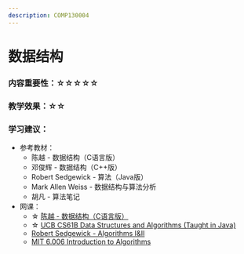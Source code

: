 ```yaml
---
description: COMP130004
---
```


# 数据结构

### 内容重要性：☆☆☆☆☆

### 教学效果：☆☆

### 学习建议：

* 参考教材：
  * 陈越 - 数据结构（C语言版）
  * 邓俊辉 - 数据结构（C++版）
  * Robert Sedgewick - 算法（Java版）
  * Mark Allen Weiss - 数据结构与算法分析
  * 胡凡 - 算法笔记
* 网课：
  * ☆ [陈越 - 数据结构（C语言版）](https://www.bilibili.com/video/BV1H4411N7oD)
  * ☆ [UCB CS61B Data Structures and Algorithms (Taught in Java)](https://csdiy.wiki/%E6%95%B0%E6%8D%AE%E7%BB%93%E6%9E%84%E4%B8%8E%E7%AE%97%E6%B3%95/CS61B/#\_1)
  * [Robert Sedgewick - Algorithms I\&II](https://csdiy.wiki/%E6%95%B0%E6%8D%AE%E7%BB%93%E6%9E%84%E4%B8%8E%E7%AE%97%E6%B3%95/Algo/)
  * [MIT 6.006 Introduction to Algorithms](https://csdiy.wiki/%E6%95%B0%E6%8D%AE%E7%BB%93%E6%9E%84%E4%B8%8E%E7%AE%97%E6%B3%95/6.006/)

